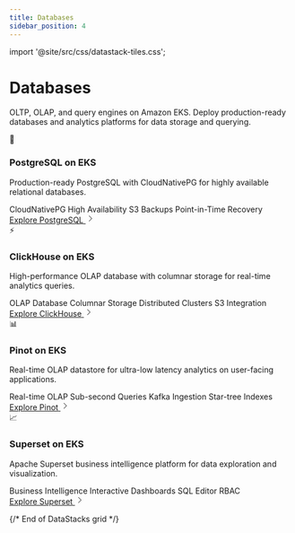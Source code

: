 ```yaml
---
title: Databases
sidebar_position: 4
---
```


import '@site/src/css/datastack-tiles.css';

# Databases

OLTP, OLAP, and query engines on Amazon EKS. Deploy production-ready databases and analytics platforms for data storage and querying.

<div className="datastacks-grid">

<div className="datastack-card">
<div className="datastack-header">
<div className="datastack-icon">🐘</div>
<div className="datastack-content">
<h3>PostgreSQL on EKS</h3>
<p className="datastack-description">Production-ready PostgreSQL with CloudNativePG for highly available relational databases.</p>
</div>
</div>
<div className="datastack-features">
<span className="feature-tag">CloudNativePG</span>
<span className="feature-tag">High Availability</span>
<span className="feature-tag">S3 Backups</span>
<span className="feature-tag">Point-in-Time Recovery</span>
</div>
<div className="datastack-footer">
<a href="/data-on-eks/docs/datastacks/databases/postgres-on-eks/" className="datastack-link">
<span>Explore PostgreSQL</span>
<svg className="arrow-icon" width="16" height="16" viewBox="0 0 16 16" fill="none">
<path d="M6 3l5 5-5 5" stroke="currentColor" strokeWidth="2" strokeLinecap="round" strokeLinejoin="round"/>
</svg>
</a>
</div>
</div>

<div className="datastack-card">
<div className="datastack-header">
<div className="datastack-icon">⚡</div>
<div className="datastack-content">
<h3>ClickHouse on EKS</h3>
<p className="datastack-description">High-performance OLAP database with columnar storage for real-time analytics queries.</p>
</div>
</div>
<div className="datastack-features">
<span className="feature-tag">OLAP Database</span>
<span className="feature-tag">Columnar Storage</span>
<span className="feature-tag">Distributed Clusters</span>
<span className="feature-tag">S3 Integration</span>
</div>
<div className="datastack-footer">
<a href="/data-on-eks/docs/datastacks/databases/clickhouse-on-eks/" className="datastack-link">
<span>Explore ClickHouse</span>
<svg className="arrow-icon" width="16" height="16" viewBox="0 0 16 16" fill="none">
<path d="M6 3l5 5-5 5" stroke="currentColor" strokeWidth="2" strokeLinecap="round" strokeLinejoin="round"/>
</svg>
</a>
</div>
</div>

<div className="datastack-card">
<div className="datastack-header">
<div className="datastack-icon">📊</div>
<div className="datastack-content">
<h3>Pinot on EKS</h3>
<p className="datastack-description">Real-time OLAP datastore for ultra-low latency analytics on user-facing applications.</p>
</div>
</div>
<div className="datastack-features">
<span className="feature-tag">Real-time OLAP</span>
<span className="feature-tag">Sub-second Queries</span>
<span className="feature-tag">Kafka Ingestion</span>
<span className="feature-tag">Star-tree Indexes</span>
</div>
<div className="datastack-footer">
<a href="/data-on-eks/docs/datastacks/databases/pinot-on-eks/" className="datastack-link">
<span>Explore Pinot</span>
<svg className="arrow-icon" width="16" height="16" viewBox="0 0 16 16" fill="none">
<path d="M6 3l5 5-5 5" stroke="currentColor" strokeWidth="2" strokeLinecap="round" strokeLinejoin="round"/>
</svg>
</a>
</div>
</div>

<div className="datastack-card">
<div className="datastack-header">
<div className="datastack-icon">📈</div>
<div className="datastack-content">
<h3>Superset on EKS</h3>
<p className="datastack-description">Apache Superset business intelligence platform for data exploration and visualization.</p>
</div>
</div>
<div className="datastack-features">
<span className="feature-tag">Business Intelligence</span>
<span className="feature-tag">Interactive Dashboards</span>
<span className="feature-tag">SQL Editor</span>
<span className="feature-tag">RBAC</span>
</div>
<div className="datastack-footer">
<a href="/data-on-eks/docs/datastacks/databases/superset-on-eks/" className="datastack-link">
<span>Explore Superset</span>
<svg className="arrow-icon" width="16" height="16" viewBox="0 0 16 16" fill="none">
<path d="M6 3l5 5-5 5" stroke="currentColor" strokeWidth="2" strokeLinecap="round" strokeLinejoin="round"/>
</svg>
</a>
</div>
</div>

</div>

{/* End of DataStacks grid */}
